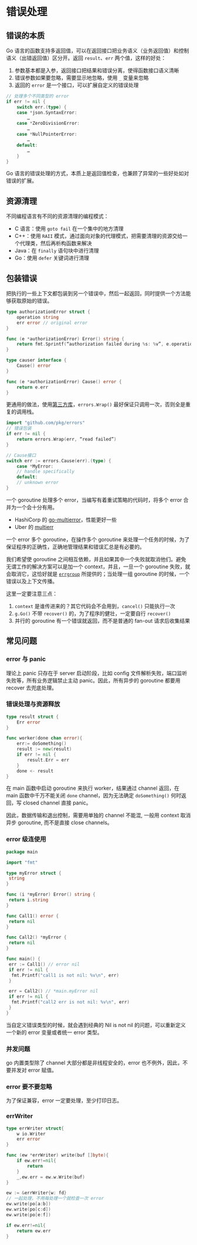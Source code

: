 # 错误处理

## 错误的本质

Go 语言的函数支持多返回值，可以在返回接口把业务语义（业务返回值）和控制语义（出错返回值）区分开。返回 `result`、`err` 两个值，这样的好处：

1. 参数基本都是入参，返回接口把结果和错误分离，使得函数接口语义清晰
2. 错误参数如果要忽略，需要显示地忽略，使用 `_` 变量来忽略
3. 返回的 `error` 是一个接口，可以扩展自定义的错误处理

```go
// 处理多个不同类型的 error
if err != nil {
    switch err.(type) {
    case *json.SyntaxError:
        …
    case *ZeroDivisionError:
        …
    case *NullPointerError:
        …
    default:
        …
    }   
}
```

Go 语言的错误处理的方式，本质上是返回值检查，也兼顾了异常的一些好处如对错误的扩展。

## 资源清理

不同编程语言有不同的资源清理的编程模式：

- C 语言：使用 `goto fail` 在一个集中的地方清理
- C++：使用 `RAII` 模式，通过面向对象的代理模式，把需要清理的资源交给一个代理类，然后再析构函数来解决
- Java：在 `finally` 语句块中进行清理
- Go：使用 `defer` 关键词进行清理

## 包装错误

把执行的一些上下文都包装到另一个错误中，然后一起返回，同时提供一个方法能够获取原始的错误。

```go
type authorizationError struct {
    operation string
    err error // original error
}

func (e *authorizationError) Error() string {
    return fmt.Sprintf(“authorization failed during %s: %v”, e.operation, e.err)
}

type causer interface {
    Cause() error
}

func (e *authorizationError) Cause() error {
    return e.err
}
```

更通用的做法，使用[第三方库](http://github.com/pkg/errors)，`errors.Wrap()` 最好保证只调用一次，否则全是重复的调用栈。

```go
import "github.com/pkg/errors"
// 错误包装
if err != nil {
    return errors.Wrap(err, “read failed”)
}

// Cause接口
switch err := errors.Cause(err).(type) {
    case *MyError:
    // handle specifically
    default:
    // unknown error
}
```

一个 goroutine 处理多个 error，当编写有着重试策略的代码时，将多个 error 合并为一个会十分有用。

- HashiCorp 的 [go-multierror](https://github.com/hashicorp/go-multierror)，性能更好一些
- Uber 的 [multierr](https://github.com/uber-go/multierr)

一个 error 多个 goroutine，在操作多个 goroutine 来处理一个任务的时候，为了保证程序的正确性，正确地管理结果和错误汇总是有必要的。

我们希望使 goroutine 之间相互依赖，并且如果其中一个失败就取消他们。避免无谓工作的解决方案可以是加一个 context，并且，一旦一个 goroutine 失败，就会取消它，这恰好就是 [`errgroup`](https://pkg.go.dev/golang.org/x/sync/errgroup) 所提供的；当处理一组 goroutine 的时候，一个错误以及上下文传播。

这里一定要注意三点：

1. `context` 是谁传进来的？其它代码会不会用到，`cancel()` 只能执行一次
2. `g.Go()` 不带 `recover()` 的，为了程序的健壮，一定要自行 `recover()`
3. 并行的 goroutine 有一个错误就返回，而不是普通的 fan-out 请求后收集结果

## 常见问题

### error 与 panic

理论上 panic 只存在于 server 启动阶段，比如 config 文件解析失败，端口监听失败等，所有业务逻辑禁止主动 panic。因此，所有异步的 goroutine 都要用 recover 去兜底处理。

### 错误处理与资源释放

```go
type result struct {
    Err error
}

func worker(done chan error){
    err:= doSomething()
    result := new(result)
    if err != nil {
        result.Err = err
    }
    done <- result
}
```

在 main 函数中启动 goroutine 来执行 worker，结果通过 channel 返回，在 main 函数中千万不能关闭 `done` channel，因为无法确定 `doSomething()` 何时返回，写 closed channel 直接 panic。

因此，数据传输和退出控制，需要用单独的 channel 不能混, 一般用 context 取消异步 goroutine, 而不是直接 close channels。

### error 级连使用

```go
package main

import "fmt"

type myError struct {
 string
}

func (i *myError) Error() string {
 return i.string
}

func Call1() error {
 return nil
}

func Call2() *myError {
 return nil
}

func main() {
 err := Call1() // error nil
 if err != nil {
  fmt.Printf("call1 is not nil: %v\n", err)
 }

 err = Call2() // *main.myError nil
 if err != nil {
  fmt.Printf("call2 err is not nil: %v\n", err)
 }
}
```

当自定义错误类型的时候，就会遇到经典的 Nil is not nil 的问题，可以重新定义一个新的 error 变量或者统一 error 类型。

### 并发问题

go 内置类型除了 channel 大部分都是非线程安全的，error 也不例外，因此，不要并发对 error 赋值。

### error 要不要忽略

为了保证兼容，error 一定要处理，至少打印日志。

### errWriter

```go
type errWriter struct{
    w io.Writer
    err error
}

func (ew *errWriter) write(buf []byte){
    if ew.err!=nil{
        return
    }
    _,ew.err = ew.w.Write(buf)
}

ew := &errWriter{w: fd}
// 一起处理，不用每处理一个就检查一次 error
ew.write(po[a:b])
ew.write(po[c:d])
ew.write(po[e:f])

if ew.err!=nil{
    return ew.err
}
```
